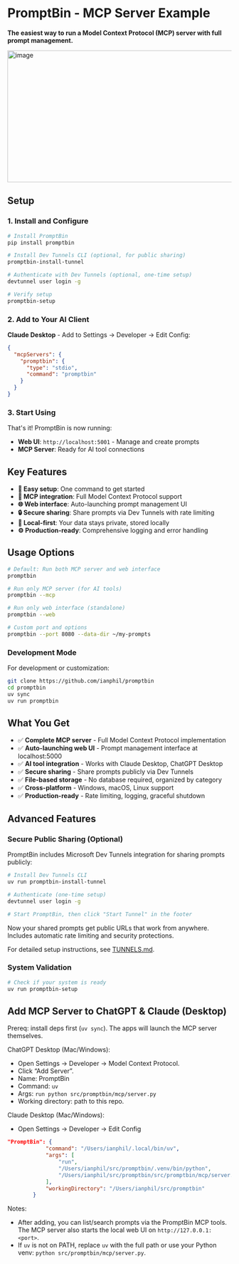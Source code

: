 # PromptBin - MCP Server Example

**The easiest way to run a Model Context Protocol (MCP) server with full prompt management.**

<img width="1200" height="296" alt="image" src="https://github.com/user-attachments/assets/f4609b53-bac7-4b58-871a-fee1b0f300ce" />


## Setup

### 1. Install and Configure

```bash
# Install PromptBin
pip install promptbin

# Install Dev Tunnels CLI (optional, for public sharing)
promptbin-install-tunnel

# Authenticate with Dev Tunnels (optional, one-time setup)
devtunnel user login -g

# Verify setup
promptbin-setup
```

### 2. Add to Your AI Client

**Claude Desktop** - Add to Settings → Developer → Edit Config:
```json
{
  "mcpServers": {
    "promptbin": {
      "type": "stdio",
      "command": "promptbin"
    }
  }
}
```

### 3. Start Using

That's it! PromptBin is now running:
- **Web UI**: `http://localhost:5001` - Manage and create prompts
- **MCP Server**: Ready for AI tool connections

## Key Features
- **🚀 Easy setup**: One command to get started
- **🔗 MCP integration**: Full Model Context Protocol support
- **🌐 Web interface**: Auto-launching prompt management UI
- **🔒 Secure sharing**: Share prompts via Dev Tunnels with rate limiting
- **📁 Local-first**: Your data stays private, stored locally
- **⚙️ Production-ready**: Comprehensive logging and error handling

## Usage Options

```bash
# Default: Run both MCP server and web interface
promptbin

# Run only MCP server (for AI tools)
promptbin --mcp

# Run only web interface (standalone)
promptbin --web

# Custom port and options
promptbin --port 8080 --data-dir ~/my-prompts
```

### Development Mode
For development or customization:
```bash
git clone https://github.com/ianphil/promptbin
cd promptbin
uv sync
uv run promptbin
```

## What You Get

- ✅ **Complete MCP server** - Full Model Context Protocol implementation
- ✅ **Auto-launching web UI** - Prompt management interface at localhost:5000
- ✅ **AI tool integration** - Works with Claude Desktop, ChatGPT Desktop
- ✅ **Secure sharing** - Share prompts publicly via Dev Tunnels
- ✅ **File-based storage** - No database required, organized by category
- ✅ **Cross-platform** - Windows, macOS, Linux support
- ✅ **Production-ready** - Rate limiting, logging, graceful shutdown

## Advanced Features

### Secure Public Sharing (Optional)
PromptBin includes Microsoft Dev Tunnels integration for sharing prompts publicly:

```bash
# Install Dev Tunnels CLI
uv run promptbin-install-tunnel

# Authenticate (one-time setup)
devtunnel user login -g

# Start PromptBin, then click "Start Tunnel" in the footer
```

Now your shared prompts get public URLs that work from anywhere. Includes automatic rate limiting and security protections.

For detailed setup instructions, see [TUNNELS.md](TUNNELS.md).

### System Validation
```bash
# Check if your system is ready
uv run promptbin-setup
```

## Add MCP Server to ChatGPT & Claude (Desktop)

Prereq: install deps first (`uv sync`). The apps will launch the MCP server themselves.

ChatGPT Desktop (Mac/Windows):
- Open Settings → Developer → Model Context Protocol.
- Click “Add Server”.
- Name: PromptBin
- Command: `uv`
- Args: `run python src/promptbin/mcp/server.py`
- Working directory: path to this repo.

Claude Desktop (Mac/Windows):
- Open Settings → Developer → Edit Config

```json
"PromptBin": {
            "command": "/Users/ianphil/.local/bin/uv",
            "args": [
                "run",
                "/Users/ianphil/src/promptbin/.venv/bin/python",
                "/Users/ianphil/src/promptbin/src/promptbin/mcp/server.py"
            ],
            "workingDirectory": "/Users/ianphil/src/promptbin"
        }
```

Notes:
- After adding, you can list/search prompts via the PromptBin MCP tools. The MCP server also starts the local web UI on `http://127.0.0.1:<port>`.
- If `uv` is not on PATH, replace `uv` with the full path or use your Python venv: `python src/promptbin/mcp/server.py`.
